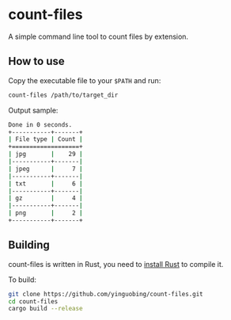 # count-files
A simple command line tool to count files by extension.

## How to use
Copy the executable file to your `$PATH` and run:

```bash
count-files /path/to/target_dir
```

Output sample:
```bash
Done in 0 seconds.
+-----------+-------+
| File type | Count |
+===================+
| jpg       |    29 |
|-----------+-------|
| jpeg      |     7 |
|-----------+-------|
| txt       |     6 |
|-----------+-------|
| gz        |     4 |
|-----------+-------|
| png       |     2 |
+-----------+-------+
```

## Building
count-files is written in Rust, you need to [install Rust](https://www.rust-lang.org/tools/install) to compile it.

To build:

```bash
git clone https://github.com/yinguobing/count-files.git
cd count-files
cargo build --release
```